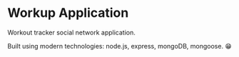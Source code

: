 # Workup Application

Workout tracker social network application.

Built using modern technologies: node.js, express, mongoDB, mongoose. 😁
